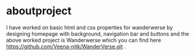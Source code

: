 # aboutproject
I have worked on basic html and css properties for wanderwerse by designing homepage with background, navigation bar and buttons and the above worked project is Wanderwerse which you can find here https://github.com/Veena-nitk/WanderVerse.git .
